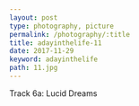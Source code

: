 ```yaml
---
layout: post
type: photography, picture
permalink: /photography/:title
title: adayinthelife-11
date: 2017-11-29
keyword: adayinthelife
path: 11.jpg
---
```


Track 6a: Lucid Dreams
